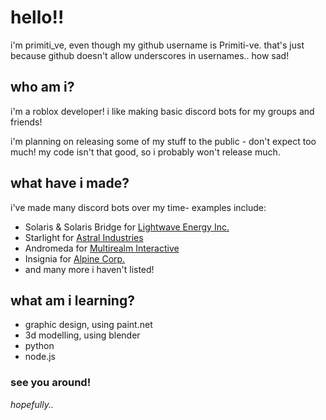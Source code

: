 # hello!! 
i'm primiti_ve, even though my github username is Primiti-ve. 
that's just because github doesn't allow underscores in usernames.. how sad!

## who am i?
i'm a roblox developer!
i like making basic discord bots for my groups and friends!

i'm planning on releasing some of my stuff to the public - don't expect too much!
my code isn't that good, so i probably won't release much.

## what have i made?
i've made many discord bots over my time- examples include:
- Solaris & Solaris Bridge for [Lightwave Energy Inc.](https://www.roblox.com/groups/8927264/LightWave-Energy-Inc)
- Starlight for [Astral Industries](https://www.roblox.com/groups/6809773/Astral-Industries-Official)
- Andromeda for [Multirealm Interactive](https://www.roblox.com/groups/13039664/Multirealm-Interactive)
- Insignia for [Alpine Corp.](https://www.roblox.com/groups/15725876/Alpine-Corp#!/about)
- and many more i haven't listed!

## what am i learning?
- graphic design, using paint.net
- 3d modelling, using blender
- python
- node.js

### see you around!
*hopefully..*
